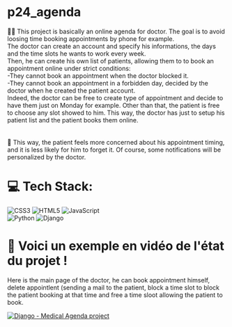 # p24_agenda

👩‍⚕️ This project is basically an online agenda for doctor. The goal is to avoid loosing time booking appointments by phone for example.<br/>
The doctor can create an account and specify his informations, the days and the time slots he wants to work every week. <br/>
Then, he can create his own list of patients, allowing them to to book an appointment online under strict conditions:<br/>
-They cannot book an appointment when the doctor blocked it.<br/>
-They cannot book an appointment in a forbidden day, decided by the doctor when he created the patient account.<br/>
Indeed, the doctor can be free to create type of appointment and decide to have them just on Monday for example.
Other than that, the patient is free to choose any slot showed to him. This way, the doctor has just to setup his patient list and the patient books them online. <br/>
<br/><br/>
🏥 This way, the patient feels more concerned about his appointment timing, and it is less likely for him to forget it. Of course, some notifications will be personalized by the doctor.

# 💻 Tech Stack:
![CSS3](https://img.shields.io/badge/css3-%231572B6.svg?style=for-the-badge&logo=css3&logoColor=white) ![HTML5](https://img.shields.io/badge/html5-%23E34F26.svg?style=for-the-badge&logo=html5&logoColor=white) ![JavaScript](https://img.shields.io/badge/javascript-%23323330.svg?style=for-the-badge&logo=javascript&logoColor=%23F7DF1E) <br/>
![Python](https://img.shields.io/badge/python-3670A0?style=for-the-badge&logo=python&logoColor=ffdd54) ![Django](https://img.shields.io/badge/django-%23092E20.svg?style=for-the-badge&logo=django&logoColor=white) 


# 📆 Voici un exemple en vidéo de l'état du projet ! 
Here is the main page of the doctor, he can book appointment himself, delete appointlent (sending a mail to the patient, block a time slot to block the patient booking at that time and free a time sloot allowing the patient to book. <br/> 
<!-- BEGIN YOUTUBE-CARDS -->
[![Django - Medical Agenda project](https://ytcards.demolab.com/?id=AMv5mU-1T6g&title=Django+-+Medical+Agenda+project&lang=en&timestamp=1712279296&background_color=%230d1117&title_color=%23ffffff&stats_color=%23dedede&max_title_lines=1&width=250&border_radius=5 "Django - Medical Agenda project")](https://www.youtube.com/watch?v=AMv5mU-1T6g)
<!-- END YOUTUBE-CARDS -->



